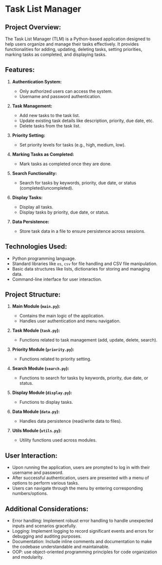 # Task List Manager

## Project Overview:
The Task List Manager (TLM) is a Python-based application designed to help users organize and manage their tasks effectively. It provides functionalities for adding, updating, deleting tasks, setting priorities, marking tasks as completed, and displaying tasks.

## Features:
1. **Authentication System:**
    - Only authorized users can access the system.
    - Username and password authentication.

2. **Task Management:**
    - Add new tasks to the task list.
    - Update existing task details like description, priority, due date, etc.
    - Delete tasks from the task list.

3. **Priority Setting:**
    - Set priority levels for tasks (e.g., high, medium, low).

4. **Marking Tasks as Completed:**
    - Mark tasks as completed once they are done.

5. **Search Functionality:**
    - Search for tasks by keywords, priority, due date, or status (completed/uncompleted).

6. **Display Tasks:**
    - Display all tasks.
    - Display tasks by priority, due date, or status.

7. **Data Persistence:**
    - Store task data in a file to ensure persistence across sessions.

## Technologies Used:
- Python programming language.
- Standard libraries like `os`, `csv` for file handling and CSV file manipulation.
- Basic data structures like lists, dictionaries for storing and managing data.
- Command-line interface for user interaction.

## Project Structure:
1. **Main Module (`main.py`):**
    - Contains the main logic of the application.
    - Handles user authentication and menu navigation.

2. **Task Module (`task.py`):**
    - Functions related to task management (add, update, delete, search).

3. **Priority Module (`priority.py`):**
    - Functions related to priority setting.

4. **Search Module (`search.py`):**
    - Functions to search for tasks by keywords, priority, due date, or status.

5. **Display Module (`display.py`):**
    - Functions to display tasks.

6. **Data Module (`data.py`):**
    - Handles data persistence (read/write data to files).

7. **Utils Module (`utils.py`):**
    - Utility functions used across modules.

## User Interaction:
- Upon running the application, users are prompted to log in with their username and password.
- After successful authentication, users are presented with a menu of options to perform various tasks.
- Users can navigate through the menu by entering corresponding numbers/options.

## Additional Considerations:
- Error handling: Implement robust error handling to handle unexpected inputs and scenarios gracefully.
- Logging: Implement logging to record significant events and errors for debugging and auditing purposes.
- Documentation: Include inline comments and documentation to make the codebase understandable and maintainable.
- OOP: use object-oriented programming principles for code organization and modularity.
